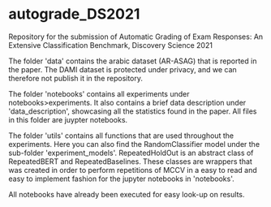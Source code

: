 # autograde_DS2021
Repository for the submission of Automatic Grading of Exam Responses: An Extensive Classification Benchmark, Discovery Science 2021

The folder 'data' contains the arabic dataset (AR-ASAG) that is reported in the paper. The DAMI dataset is protected under privacy, and we can therefore not publish it in the repository.

The folder 'notebooks' contains all experiments under notebooks>experiments. It also contains a brief data description under 'data_description', showcasing all the statistics found in the paper. All files in this folder are juypter notebooks.

The folder 'utils' contains all functions that are used throughout the experiments. Here you can also find the RandomClassifier model under the sub-folder 'experiment_models'. RepeatedHoldOut is an abstract class of RepeatedBERT and RepeatedBaselines. These classes are wrappers that was created in order to perform repetitions of MCCV in a easy to read and easy to implement fashion for the jupyter notebooks in 'notebooks'.

All notebooks have already been executed for easy look-up on results.
